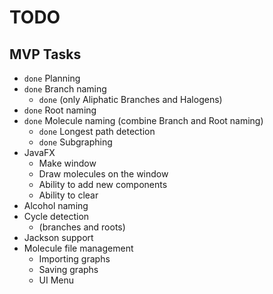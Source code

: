 # TODO

## MVP Tasks
* `done` Planning
* `done` Branch naming
  * `done` (only Aliphatic Branches and Halogens)
* `done` Root naming
* `done` Molecule naming (combine Branch and Root naming)
  * `done` Longest path detection
  * `done` Subgraphing
* JavaFX
  * Make window
  * Draw molecules on the window
  * Ability to add new components
  * Ability to clear
* Alcohol naming
* Cycle detection
  * (branches and roots)
* Jackson support
* Molecule file management
  * Importing graphs
  * Saving graphs
  * UI Menu